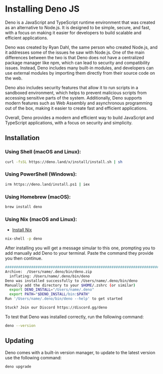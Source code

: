 # Installing Deno JS

Deno is a JavaScript and TypeScript runtime environment that was created as an alternative to Node.js. It is designed to be simple, secure, and fast, with a focus on making it easier for developers to build scalable and efficient applications.

Deno was created by Ryan Dahl, the same person who created Node.js, and it addresses some of the issues he saw with Node.js. One of the main differences between the two is that Deno does not have a centralized package manager like npm, which can lead to security and compatibility issues. Instead, Deno includes many built-in modules, and developers can use external modules by importing them directly from their source code on the web.

Deno also includes security features that allow it to run scripts in a sandboxed environment, which helps to prevent malicious scripts from accessing sensitive parts of the system. Additionally, Deno supports modern features such as Web Assembly and asynchronous programming out of the box, making it easier to create fast and efficient applications.

Overall, Deno provides a modern and efficient way to build JavaScript and TypeScript applications, with a focus on security and simplicity.

## Installation

### Using Shell (macOS and Linux):

```sh
curl -fsSL https://deno.land/x/install/install.sh | sh
```

### Using PowerShell (Windows):

```sh
irm https://deno.land/install.ps1 | iex
```

### Using Homebrew (macOS):

```sh
brew install deno
```

### Using Nix (macOS and Linux):

- [Install Nix](/nix-package-manager)

```sh
nix-shell -p deno
```

After installing you will get a message simular to this one, prompting you to add manually add Deno to your terminal. Paste the command they provide you then continue.

```sh
######################################################################## 100.0%
Archive:  /Users/name/.deno/bin/deno.zip
  inflating: /Users/name/.deno/bin/deno
Deno was installed successfully to /Users/name/.deno/bin/deno
Manually add the directory to your $HOME/.zshrc (or similar)
  export DENO_INSTALL="/Users/name/.deno"
  export PATH="$DENO_INSTALL/bin:$PATH"
Run '/Users/name/.deno/bin/deno --help' to get started

Stuck? Join our Discord https://discord.gg/deno
```

To test that Deno was installed correctly, run the following command:

```sh
deno --version
```

## Updating

Deno comes with a built-in version manager, to update to the latest version use the following command:

```sh
deno upgrade
```
